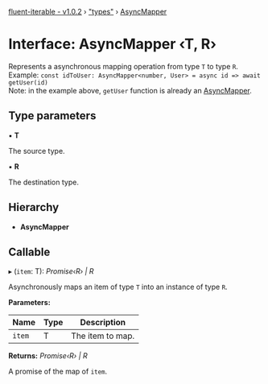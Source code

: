 [fluent-iterable - v1.0.2](../README.md) › ["types"](../modules/_types_.md) › [AsyncMapper](_types_.asyncmapper.md)

# Interface: AsyncMapper ‹**T, R**›

Represents a asynchronous mapping operation from type `T` to type `R`.<br>
  Example: `const idToUser: AsyncMapper<number, User> = async id => await getUser(id)`<br>
  Note: in the example above, `getUser` function is already an [AsyncMapper](_types_.asyncmapper.md).

## Type parameters

▪ **T**

The source type.

▪ **R**

The destination type.

## Hierarchy

* **AsyncMapper**

## Callable

▸ (`item`: T): *Promise‹R› | R*

Asynchronously maps an item of type `T` into an instance of type `R`.

**Parameters:**

Name | Type | Description |
------ | ------ | ------ |
`item` | T | The item to map. |

**Returns:** *Promise‹R› | R*

A promise of the map of `item`.
